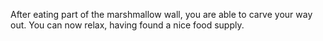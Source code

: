 After eating part of the marshmallow wall, you are able to carve your way out. You can now relax, having found a nice food supply.
